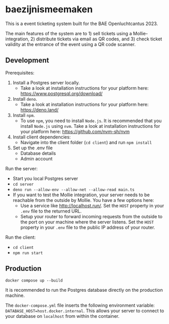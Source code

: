 # baezijnismeemaken

This is a event ticketing system built for the BAE Openluchtcantus 2023.

The main features of the system are to 1) sell tickets using a
Mollie-integration, 2) distribute tickets via email as QR codes, and 3) check
ticket validity at the entrance of the event using a QR code scanner.

## Development

Prerequisites:

1. Install a Postgres server locally.
   - Take a look at installation instructions for your platform here:
     https://www.postgresql.org/download/
2. Install `deno`.
   - Take a look at installation instructions for your platform here:
     https://deno.land/
3. Install `npm`.
   - To use `npm`, you need to install `Node.js`. It is recommended that you
     install `Node.js` using `nvm`. Take a look at installation instructions for
     your platform here: https://github.com/nvm-sh/nvm
4. Install client dependencies:
   - Navigate into the client folder (`cd client`) and run `npm install`
5. Set up the .env file
   - Database details
   - Admin account

Run the server:

- Start you local Postgres server
- `cd server`
- `deno run --allow-env --allow-net --allow-read main.ts`
- If you want to test the Mollie integration, your server needs to be reachable
  from the outside by Mollie. You have a few options here:
  - Use a service like http://localhost.run/. Set the `HOST` property in your
    `.env` file to the returned URL.
  - Setup your router to forward incoming requests from the outside to the port
    on your machine where the server listens. Set the `HOST` property in your
    `.env` file to the public IP address of your router.

Run the client:

- `cd client`
- `npm run start`

## Production

`docker compose up --build`

It is recommended to run the Postgres database directly on the production
machine.

The `docker-compose.yml` file inserts the following environment variable:
`DATABASE_HOST=host.docker.internal`. This allows your server to connect to your
database on `localhost` from within the container.
